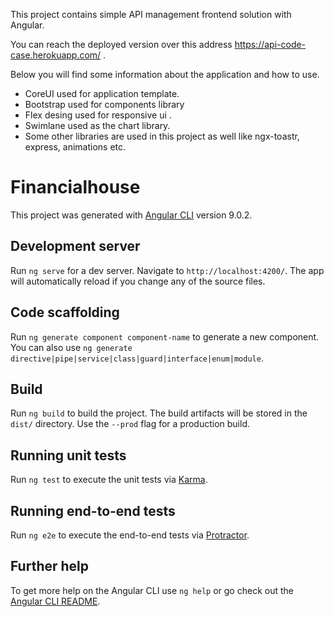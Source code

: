 This project contains simple API management frontend solution with Angular.

You can reach the deployed version over this address https://api-code-case.herokuapp.com/ .<br>

Below you will find some information about the application and how to use.<br>

- CoreUI used for application template.<br>
- Bootstrap used for components library <br>
- Flex desing used for responsive ui .<br>
- Swimlane used as the chart library.<br>
- Some other libraries are used in this project as well like ngx-toastr, express, animations etc.


# Financialhouse

This project was generated with [Angular CLI](https://github.com/angular/angular-cli) version 9.0.2.

## Development server

Run `ng serve` for a dev server. Navigate to `http://localhost:4200/`. The app will automatically reload if you change any of the source files.

## Code scaffolding

Run `ng generate component component-name` to generate a new component. You can also use `ng generate directive|pipe|service|class|guard|interface|enum|module`.

## Build

Run `ng build` to build the project. The build artifacts will be stored in the `dist/` directory. Use the `--prod` flag for a production build.

## Running unit tests

Run `ng test` to execute the unit tests via [Karma](https://karma-runner.github.io).

## Running end-to-end tests

Run `ng e2e` to execute the end-to-end tests via [Protractor](http://www.protractortest.org/).

## Further help

To get more help on the Angular CLI use `ng help` or go check out the [Angular CLI README](https://github.com/angular/angular-cli/blob/master/README.md).

